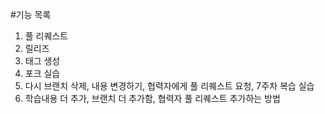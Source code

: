 #기능 목록

1. 풀 리퀘스트
2. 릴리즈
3. 태그 생성
4. 포크 실습
5. 다시 브랜치 삭제, 내용 변경하기, 협력자에게 풀 리퀘스트 요청, 7주차 복습 실습
6. 학습내용 더 추가, 브랜치 더 추가함, 협력자 풀 리퀘스트 추가하는 방법
